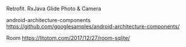 Retrofit.
RxJava
Glide
Photo & Camera

android-architecture-components
https://github.com/googlesamples/android-architecture-components/

Room
https://litotom.com/2017/12/27/room-sqlite/